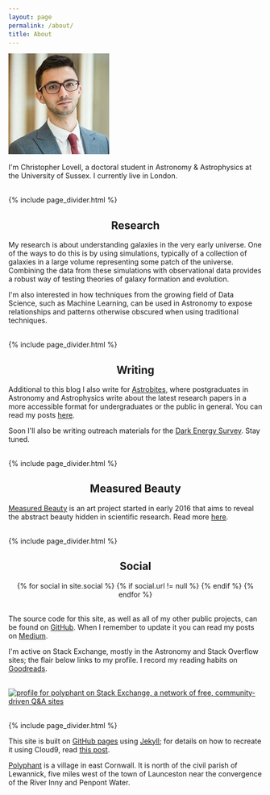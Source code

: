 ```yaml
---
layout: page
permalink: /about/
title: About
---
```


<a href="/assets/profile.jpg" data-lightbox="profile.jpg" data-title="Moi">
  <img class="small img-circle" src="/assets/profile.jpg" title="Moi">
</a>

I'm Christopher Lovell, a doctoral student in Astronomy & Astrophysics at the University of Sussex. I currently live in London.

<br>{% include page_divider.html %}
<h2 style="text-align:center">Research</h2>

My research is about understanding galaxies in the very early universe. One of the ways to do this is by using simulations, typically of a collection of galaxies in a large volume representing some patch of the universe. Combining the data from these simulations with observational data provides a robust way of testing theories of galaxy formation and evolution.

I'm also interested in how techniques from the growing field of Data Science, such as Machine Learning, can be used in Astronomy to expose relationships and patterns otherwise obscured when using traditional techniques.


<br>{% include page_divider.html %}
<h2 style="text-align:center">Writing</h2>

Additional to this blog I also write for <a href="http://astrobites.org/" target="blank">Astrobites</a>, where postgraduates in Astronomy and Astrophysics write about the latest research papers in a more accessible format for undergraduates or the public in general. You can read my posts <a href="http://astrobites.com/author/clovell/" target="blank">here</a>.

Soon I'll also be writing outreach materials for the <a href="http://www.darkenergysurvey.org/" target="blank">Dark Energy Survey</a>. Stay tuned.

<br>{% include page_divider.html %}
<h2 style="text-align:center">Measured Beauty</h2>

<a href="http://measuredbeauty.com/" target="blank">Measured Beauty</a> is an art project started in early 2016 that aims to reveal the abstract beauty hidden in scientific research. Read more <a href="http://measuredbeauty.com/about/" target="blank">here</a>.

<br>{% include page_divider.html %}
<h2 style="text-align:center" id="about-social">Social</h2>

<center>
{% for social in site.social %}
{% if social.url != null %}
<a href="{{ social.url }}" target="blank"><i class="fa fa-{{ social.icon }}"></i></a>
{% endif %}
{% endfor %}
</center>
<br>

The source code for this site, as well as all of my other public projects, can be found on <a href="github.com/polyphant1" target="blank">GitHub</a>. When I remember to update it you can read my posts on <a href="https://medium.com/@polyphant" target="blank">Medium</a>.

I'm active on Stack Exchange, mostly in the Astronomy and Stack Overflow sites; the flair below links to my profile. I record my reading habits on <a href="https://www.goodreads.com/polyphant" target="blank">Goodreads</a>.

<br><a href="http://stackexchange.com/users/1902550/polyphant" target="_blank">
<img class="small" src="http://stackexchange.com/users/flair/1902550.png" width="208" height="58" alt="profile for polyphant on Stack Exchange, a network of free, community-driven Q&amp;A sites" title="profile for polyphant on Stack Exchange, a network of free, community-driven Q&amp;A sites" />
</a>



<br>{% include page_divider.html %}

This site is built on <a href="https://pages.github.com/" target="source">GitHub pages</a> using <a href="http://jekyllrb.com/" target="source">Jekyll</a>; for details on how to recreate it using Cloud9, read <a href="{% post_url 2015-01-31-meta-post %}" target="source">this post</a>.

<a href="http://en.wikipedia.org/wiki/Polyphant" target="source">Polyphant</a> is a village in east Cornwall. It is north of the civil parish of Lewannick, five miles west of the town of Launceston near the convergence of the River Inny and Penpont Water.
